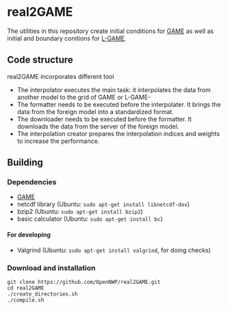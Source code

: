 # real2GAME

The utilities in this repository create initial conditions for [GAME](https://github.com/OpenNWP/GAME) as well as initial and boundary conitions for [L-GAME](https://github.com/OpenNWP/L-GAME).

## Code structure

real2GAME incorporates different tool

* The interpolator executes the main task: it interpolates the data from another model to the grid of GAME or L-GAME-
* The formatter needs to be executed before the interpolater. It brings the data from the foreign model into a standardized format.
* The downloader needs to be executed before the formatter. It downloads the data from the server of the foreign model.
* The interpolation creator prepares the interpolation indices and weights to increase the performance.

## Building

### Dependencies

* [GAME](https://github.com/OpenNWP/GAME)
* netcdf library (Ubuntu: `sudo apt-get install libnetcdf-dev`)
* bzip2 (Ubuntu: `sudo apt-get install bzip2`)
* basic calculator (Ubuntu: `sudo apt-get install bc`)

#### For developing

* Valgrind (Ubuntu: `sudo apt-get install valgrind`, for doing checks)

### Download and installation

	git clone https://github.com/OpenNWP/real2GAME.git
	cd real2GAME
	./create_directories.sh
	./compile.sh

